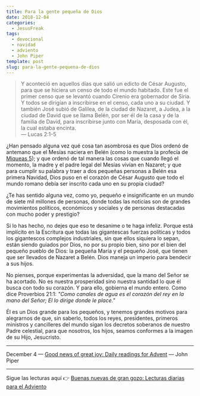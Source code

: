 ```yaml
---
title: Para la gente pequeña de Dios
date: 2018-12-04
categories:
  - JesusFreak
tags:
  - devocional
  - navidad
  - adviento
  - John Piper
template: post
slug: para-la-gente-pequena-de-dios
---
```


> Y aconteció en aquellos días que salió un edicto de César Augusto, para que se hiciera un censo de todo el mundo habitado. Este fue el primer censo que se levantó cuando Cirenio era gobernador de Siria. Y todos se dirigían a inscribirse en el censo, cada uno a su ciudad. Y también José subió de Galilea, de la ciudad de Nazaret, a Judea, a la ciudad de David que se llama Belén, por ser él de la casa y de la familia de David, para inscribirse junto con María, desposada con él, la cual estaba encinta. <br>
> — Lucas 2:1-5

¿Han pensado alguna vez qué cosa tan asombrosa es que Dios ordenó de antemano que el Mesías naciera en Belén (como lo muestra la profecía de [Miqueas 5](https://www.biblegateway.com/passage/?search=Miqueas+5&version=LBLA)); y que ordenó de tal manera las cosas que cuando llegó el momento, la madre y el padre legal del Mesías vivían en Nazaret; y que para cumplir su palabra y traer a dos pequeñas personas a Belén esa primera Navidad, Dios puso en el corazón de César Augusto que todo el mundo romano debía ser inscrito cada uno en su propia ciudad?

¿Te has sentido alguna vez, como yo, pequeño e insignificante en un mundo de siete mil millones de personas, donde todas las noticias son de grandes movimientos políticos, económicos y sociales y de personas destacadas con mucho poder y prestigio?

Si lo has hecho, no dejes que eso te desanime o te haga infeliz. Porque está implícito en la Escritura que todas las gigantescas fuerzas políticas y todos los gigantescos complejos industriales, sin que ellos siquiera lo sepan, están siendo guiados por Dios, no por su propio bien, sino por el bien del pequeño pueblo de Dios: la pequeña María y el pequeño José, que tienen que ser llevados de Nazaret a Belén. Dios maneja un imperio para bendecir a sus hijos.

No pienses, porque experimentas la adversidad, que la mano del Señor se ha acortado. No es nuestra prosperidad sino nuestra santidad lo que él busca con todo su corazón. Y para ello, gobierna el mundo entero. Como dice Proverbios 21:1: *"Como canales de agua es el corazón del rey en la mano del Señor; El lo dirige donde le place."*

Él es un Dios grande para los pequeños, y tenemos grandes motivos para alegrarnos de que, sin saberlo, todos los reyes, presidentes, primeros ministros y cancilleres del mundo sigan los decretos soberanos de nuestro Padre celestial, para que nosotros, los hijos, seamos conformes a la imagen de su Hijo, Jesucristo.

---

December 4 — [Good news of great joy: Daily readings for Advent](https://www.desiringgod.org/books/good-news-of-great-joy) — John Piper

---

Sigue las lecturas aquí 👉 [Buenas nuevas de gran gozo: Lecturas diarias para el Adviento](/buenas-nuevas-de-gran-gozo-lecturas-diarias-para-adviento)